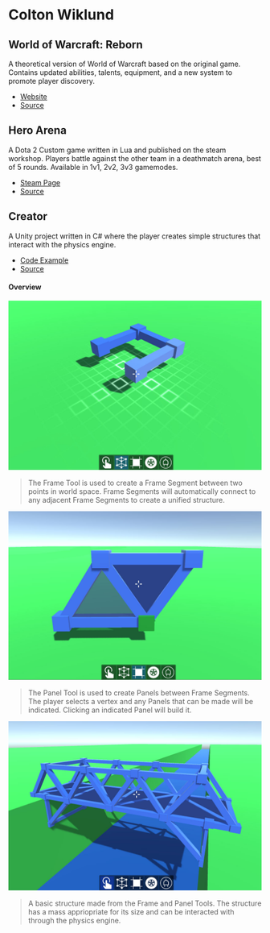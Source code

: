 # Colton Wiklund

## World of Warcraft: Reborn
A theoretical version of World of Warcraft based on the original game. Contains updated abilities, talents, equipment, and a new system to promote player discovery.

- [Website](https://www.worldofwarcraftreborn.com)
- [Source](docs/CONTRIBUTING.md)

## Hero Arena
A Dota 2 Custom game written in Lua and published on the steam workshop. Players battle against the other team in a deathmatch arena, best of 5 rounds. Available in 1v1, 2v2, 3v3 gamemodes.

- [Steam Page](https://steamcommunity.com/sharedfiles/filedetails/?id=821151547&searchtext=dota+2+arena+1v1)
- [Source](docs/CONTRIBUTING.md)

## Creator
A Unity project written in C# where the player creates simple structures that interact with the physics engine.

- [Code Example](Creator/Frame/FrameTool.cs)
- [Source](Creator)

#### Overview
![Frame Tool](creator_1.jpg)
> The Frame Tool is used to create a Frame Segment between two points in world space. Frame Segments will automatically connect to any adjacent Frame Segments to create a unified structure.

![Panel Tool](creator_2.jpg)
> The Panel Tool is used to create Panels between Frame Segments. The player selects a vertex and any Panels that can be made will be indicated. Clicking an indicated Panel will build it.

![Structure](creator_3.jpg)
> A basic structure made from the Frame and Panel Tools. The structure has a mass appriopriate for its size and can be interacted with through the physics engine.
